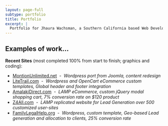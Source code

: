 ```yaml
---
layout: page-full
subtype: portfolio
title: Portfolio
excerpt: |
  Portfolio for Jhaura Wachsman, a Southern California based Web Developer. Top quality mobile-first responsive Web Design.
---
```


## Examples of work...

**Recent Sites** (most completed 100% from start to finish; graphics and
coding):

* [MontionUnlimited.net](http://motionunlimited.net)  -  *Wordpress port from Joomla, content redesign*
* [LiteTrail.com](http://LiteTrail.com)  -  *Wordpress and OpenCart eCommerce custom templates, Global header and footer integration*
* [AmalakiDirect.com](http://amalakidirect.com)  -  *LAMP eCommerce, custom jQuery modal shopping cart, 7% conversion rate on $120 product*
* [Z4All.com](http://z4all.com)  -  *LAMP replicated website for Lead Generation over 500 customized user-sites*
* [FamilyLegalHelp.org](http://familylegalhelp.org)  -  *Wordpress, custom template, Geo-based Lead generation and allocation to clients, 25% conversion rate*
